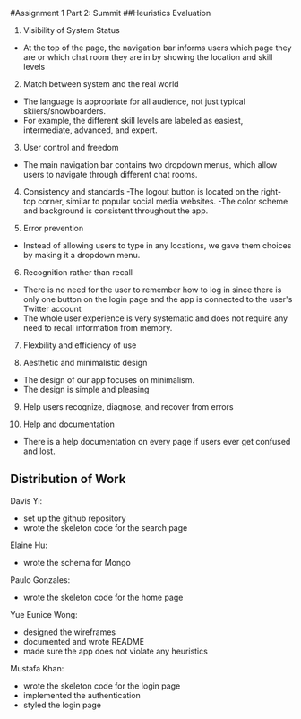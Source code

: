 #Assignment 1 Part 2: Summit
##Heuristics Evaluation
1. Visibility of System Status

  - At the top of the page, the navigation bar informs users which page they are or which chat room they are in by showing the location and skill levels

2. Match between system and the real world
  - The language is appropriate for all audience, not just typical skiiers/snowboarders.
  - For example, the different skill levels are labeled as easiest, intermediate, advanced, and expert.

3. User control and freedom
  - The main navigation bar contains two dropdown menus, which allow users to navigate through different chat rooms.

4. Consistency and standards
  -The logout button is located on the right-top corner, similar to popular social media websites.
  -The color scheme and background is consistent throughout the app.

5. Error prevention
  - Instead of allowing users to type in any locations, we gave them choices by making it a dropdown menu.

6. Recognition rather than recall
  - There is no need for the user to remember how to log in since there is only one button on the login page and the app is connected to the user's Twitter account
  - The whole user experience is very systematic and does not require any need to recall information from memory.

7. Flexbility and efficiency of use

8. Aesthetic and minimalistic design
  - The design of our app focuses on minimalism.
  - The design is simple and pleasing

9. Help users recognize, diagnose, and recover from errors

10. Help and documentation
  - There is a help documentation on every page if users ever get confused and lost. 

## Distribution of Work
Davis Yi:
- set up the github repository
- wrote the skeleton code for the search page

Elaine Hu:
- wrote the schema for Mongo

Paulo Gonzales:
- wrote the skeleton code for the home page

Yue Eunice Wong:
- designed the wireframes
- documented and wrote README
- made sure the app does not violate any heuristics

Mustafa Khan:
- wrote the skeleton code for the login page
- implemented the authentication
- styled the login page
